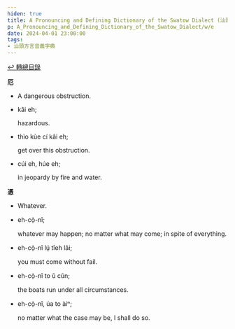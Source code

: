 ```yaml
---
hiden: true
title: A Pronouncing and Defining Dictionary of the Swatow Dialect (汕頭方言音義字典) / e
p: A_Pronouncing_and_Defining_Dictionary_of_the_Swatow_Dialect/w/e
date: 2024-04-01 23:00:00
tags: 
- 汕頭方言音義字典
---
```


[↩️ 轉總目錄](/A_Pronouncing_and_Defining_Dictionary_of_the_Swatow_Dialect)


**厄**
- A dangerous obstruction.

- kâi eh;

  hazardous.

- thìo kùe cí kâi eh;

  get over this obstruction.

- cúi eh, húe eh;

  in jeopardy by fire and water.

**憑**
- Whatever.

- eh-cò̤-nî;

  whatever may happen; no matter what may come; in spite of everything.

- eh-cò̤-nî lṳ́ tîeh lâi;

  you must come without fail.

- eh-cò̤-nî to ŭ cûn;

  the boats run under all circumstances.

- eh-cò̤-nî, úa to àiⁿ;

  no matter what the case may be, I shall do so.